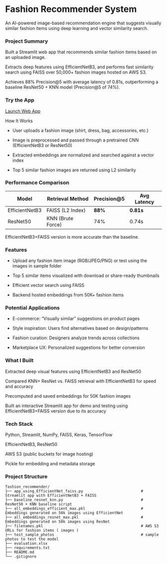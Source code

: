 # Fashion Recommender System
An AI-powered image-based recommendation engine that suggests visually similar fashion items using deep learning and vector similarity search.

### Project Summary
Built a Streamlit web app that recommends similar fashion items based on an uploaded image.

Extracts deep features using EfficientNetB3, and performs fast similarity search using FAISS over 50,000+ fashion images hosted on AWS S3.

Achieves 88% Precision@5 with average latency of 0.81s, outperforming a baseline ResNet50 + KNN model (Precision@5 of 74%).

### Try the App
[Launch Web App](https://fashion-recommender-kp.streamlit.app/)

How It Works
 - User uploads a fashion image (shirt, dress, bag, accessories, etc.)

 - Image is preprocessed and passed through a pretrained CNN (EfficientNetB3 or ResNet50)

 - Extracted embeddings are normalized and searched against a vector index

 - Top 5 similar fashion images are returned using L2 similarity

### Performance Comparison
| Model          | Retrieval Method  | Precision\@5 | Avg Latency |
| -------------- | ----------------- | ------------ | ----------- |
| EfficientNetB3 | FAISS (L2 Index)  | **88%**      | **0.81s**   |
| ResNet50       | KNN (Brute Force) | 74%          |   0.74s     |


EfficientNetB3+FAISS version is more accurate than the baseline.

### Features
 - Upload any fashion item image (RGB/JPEG/PNG) or test using the images in sample folder

 - Top 5 similar items visualized with download or share-ready thumbnails

 - Efficient vector search using FAISS

 - Backend hosted embeddings from 50K+ fashion items

### Potential Applications
 - E-commerce: “Visually similar” suggestions on product pages

 - Style inspiration: Users find alternatives based on design/patterns

 - Fashion curation: Designers analyze trends across collections

 - Marketplace UX: Personalized suggestions for better conversion

### What I Built
Extracted deep visual features using EfficientNetB3 and ResNet50

Compared KNN+ ResNet vs. FAISS retrieval with EfficientNetB3 for speed and accuracy

Precomputed and saved embeddings for 50K fashion images

Built an interactive Streamlit app for demo and testing using EfficientNetB3+FAISS version due to its accuracy

### Tech Stack
Python, Streamlit, NumPy, FAISS, Keras, TensorFlow

EfficientNetB3, ResNet50

AWS S3 (public buckets for image hosting)

Pickle for embedding and metadata storage

### Project Structure

```text
fashion_recommender/
├── app_using_EfficientNet_faiss.py                          # Streamlit app with EfficientNetB3 + FAISS
├── baseline_resnet_knn.py                                   # ResNet50 + KNN baseline script
├── all_embeddings_efficient_max.pkl                         # Embeddings generated on 50k images using EfficientNet
├── all_embeddings_resnet_max.pkl                            # Embeddings generated on 50k images using ResNet
├── filenames.pkl                                            # AWS S3 URLs for fashion items ( images )
├── test_sample_photos                                       # sample photos to test the model
├── evaluation.xlsx
├── requirements.txt
├── README.md
└── .gitignore















 
      

